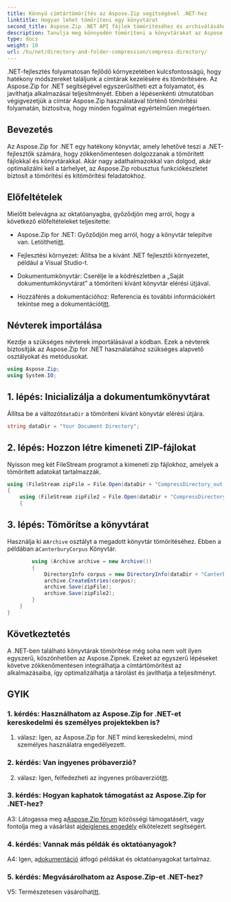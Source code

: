 ```yaml
---
title: Könnyű címtártömörítés az Aspose.Zip segítségével .NET-hez
linktitle: Hogyan lehet tömöríteni egy könyvtárat
second_title: Aspose.Zip .NET API fájlok tömörítéséhez és archiválásához
description: Tanulja meg könnyedén tömöríteni a könyvtárakat az Aspose.Zip for .NET segítségével. Fokozza fel .NET-fejlesztését a tárhely hatékony optimalizálásával.
type: docs
weight: 10
url: /hu/net/directory-and-folder-compression/compress-directory/
---
```

.NET-fejlesztés folyamatosan fejlődő környezetében kulcsfontosságú, hogy hatékony módszereket találjunk a címtárak kezelésére és tömörítésére. Az Aspose.Zip for .NET segítségével egyszerűsítheti ezt a folyamatot, és javíthatja alkalmazásai teljesítményét. Ebben a lépésenkénti útmutatóban végigvezetjük a címtár Aspose.Zip használatával történő tömörítési folyamatán, biztosítva, hogy minden fogalmat egyértelműen megértsen.

## Bevezetés

Az Aspose.Zip for .NET egy hatékony könyvtár, amely lehetővé teszi a .NET-fejlesztők számára, hogy zökkenőmentesen dolgozzanak a tömörített fájlokkal és könyvtárakkal. Akár nagy adathalmazokkal van dolgod, akár optimalizálni kell a tárhelyet, az Aspose.Zip robusztus funkciókészletet biztosít a tömörítési és kitömörítési feladatokhoz.

## Előfeltételek

Mielőtt belevágna az oktatóanyagba, győződjön meg arról, hogy a következő előfeltételeket teljesítette:

-  Aspose.Zip for .NET: Győződjön meg arról, hogy a könyvtár telepítve van. Letöltheti[itt](https://releases.aspose.com/zip/net/).

- Fejlesztési környezet: Állítsa be a kívánt .NET fejlesztői környezetet, például a Visual Studio-t.

- Dokumentumkönyvtár: Cserélje le a kódrészletben a „Saját dokumentumkönyvtárat” a tömöríteni kívánt könyvtár elérési útjával.

-  Hozzáférés a dokumentációhoz: Referencia és további információkért tekintse meg a dokumentációt[itt](https://reference.aspose.com/zip/net/).

## Névterek importálása

Kezdje a szükséges névterek importálásával a kódban. Ezek a névterek biztosítják az Aspose.Zip for .NET használatához szükséges alapvető osztályokat és metódusokat.

```csharp
using Aspose.Zip;
using System.IO;
```

## 1. lépés: Inicializálja a dokumentumkönyvtárat

 Állítsa be a változót`dataDir` a tömöríteni kívánt könyvtár elérési útjára.

```csharp
string dataDir = "Your Document Directory";
```

## 2. lépés: Hozzon létre kimeneti ZIP-fájlokat

Nyisson meg két FileStream programot a kimeneti zip fájlokhoz, amelyek a tömörített adatokat tartalmazzák.

```csharp
using (FileStream zipFile = File.Open(dataDir + "CompressDirectory_out.zip", FileMode.Create))
{
    using (FileStream zipFile2 = File.Open(dataDir + "CompressDirectory2_out.zip", FileMode.Create))
    {
```

## 3. lépés: Tömörítse a könyvtárat

 Használja ki a`Archive` osztályt a megadott könyvtár tömörítéséhez. Ebben a példában a`CanterburyCorpus` Könyvtár.

```csharp
        using (Archive archive = new Archive())
        {
            DirectoryInfo corpus = new DirectoryInfo(dataDir + "CanterburyCorpus");
            archive.CreateEntries(corpus);
            archive.Save(zipFile);
            archive.Save(zipFile2);
        }
    }
}
```

## Következtetés

A .NET-ben található könyvtárak tömörítése még soha nem volt ilyen egyszerű, köszönhetően az Aspose.Zipnek. Ezeket az egyszerű lépéseket követve zökkenőmentesen integrálhatja a címtártömörítést az alkalmazásaiba, így optimalizálhatja a tárolást és javíthatja a teljesítményt.

## GYIK

### 1. kérdés: Használhatom az Aspose.Zip for .NET-et kereskedelmi és személyes projektekben is?

1. válasz: Igen, az Aspose.Zip for .NET mind kereskedelmi, mind személyes használatra engedélyezett.

### 2. kérdés: Van ingyenes próbaverzió?

 2. válasz: Igen, felfedezheti az ingyenes próbaverziót[itt](https://releases.aspose.com/zip/net).

### 3. kérdés: Hogyan kaphatok támogatást az Aspose.Zip for .NET-hez?

 A3: Látogassa meg a[Aspose.Zip fórum](https://forum.aspose.com/c/zip/37) közösségi támogatásért, vagy fontolja meg a vásárlást a[ideiglenes engedély](https://purchase.aspose.com/temporary-license/) elkötelezett segítségért.

### 4. kérdés: Vannak más példák és oktatóanyagok?

 A4: Igen, a[dokumentáció](https://reference.aspose.com/zip/net/) átfogó példákat és oktatóanyagokat tartalmaz.

### 5. kérdés: Megvásárolhatom az Aspose.Zip-et .NET-hez?

 V5: Természetesen vásárolhat[itt](https://purchase.aspose.com/buy).